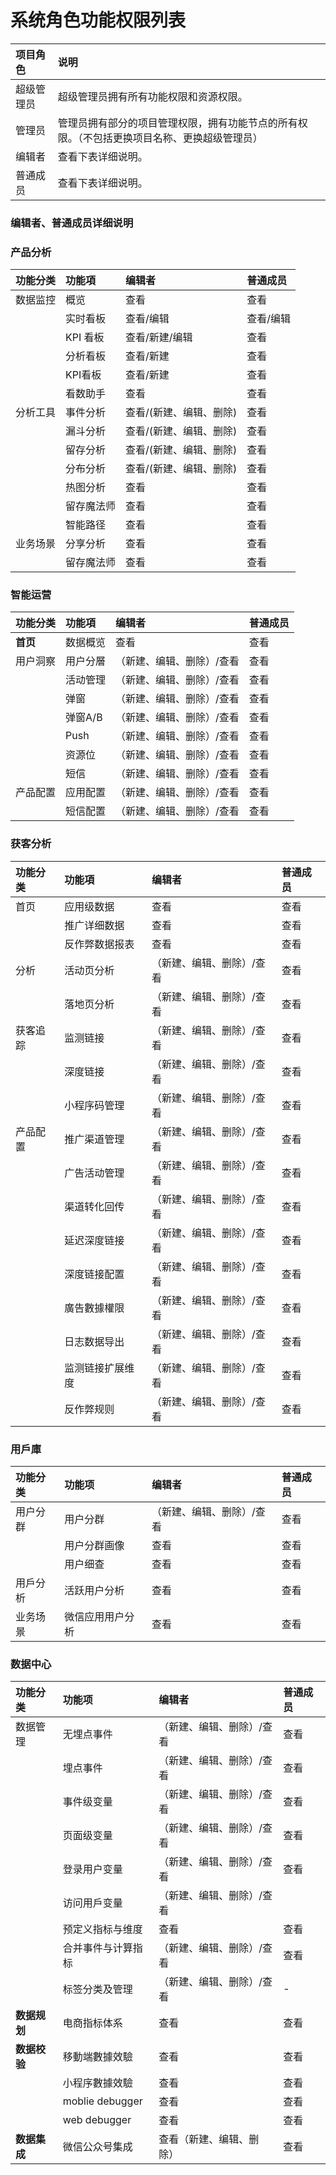 # 系统角色功能权限列表

| 项目角色 | 说明 |
| :--- | :--- |
| 超级管理员 | 超级管理员拥有所有功能权限和资源权限。 |
| 管理员 | 管理员拥有部分的项目管理权限，拥有功能节点的所有权限。（不包括更换项目名称、更换超级管理员） |
| 编辑者 | 查看下表详细说明。 |
| 普通成员 | 查看下表详细说明。 |

### 

### 编辑者、普通成员详细说明

### 产品分析

| 功能分类 | 功能項 | 编辑者 | 普通成员 |
| :--- | :--- | :--- | :--- |
| 数据监控 | 概览 | 查看 | 查看 |
|  | 实时看板 | 查看/编辑 | 查看/编辑 |
|  | KPI 看板 | 查看/新建/编辑 | 查看 |
|  | 分析看板 | 查看/新建 | 查看 |
|  | KPI看板 | 查看/新建 | 查看 |
|  | 看数助手 | 查看 | 查看 |
| 分析工具 | 事件分析 | 查看/\(新建、编辑、删除\) | 查看 |
|  | 漏斗分析 | 查看/\(新建、编辑、删除\) | 查看 |
|  | 留存分析 | 查看/\(新建、编辑、删除\) | 查看 |
|  | 分布分析 | 查看/\(新建、编辑、删除\) | 查看 |
|  | 热图分析 | 查看 | 查看 |
|  | 留存魔法师 | 查看 | 查看 |
|  | 智能路径 | 查看 | 查看 |
| 业务场景 | 分享分析 | 查看 | 查看 |
|  | 留存魔法师 | 查看 | 查看 |

### 智能运营

| 功能分类      | 功能項  | 编辑者 | 普通成员 |
| :--- | :--- | :--- | :--- |
| **首页** | 数据概览 | 查看 | 查看 |
| 用户洞察 | 用户分層 | （新建、编辑、删除）/查看 | 查看 |
|  | 活动管理 | （新建、编辑、删除）/查看 | 查看 |
|  | 弹窗 | （新建、编辑、删除）/查看 | 查看 |
|  | 弹窗A/B | （新建、编辑、删除）/查看 | 查看 |
|  | Push | （新建、编辑、删除）/查看 | 查看 |
|  | 资源位 | （新建、编辑、删除）/查看 | 查看 |
|  | 短信 | （新建、编辑、删除）/查看 | 查看 |
| 产品配置 | 应用配置 | （新建、编辑、删除）/查看 | 查看 |
|  | 短信配置 | （新建、编辑、删除）/查看 | 查看 |

### 获客分析

| 功能分类      | 功能項  | 编辑者 | 普通成员 |
| :--- | :--- | :--- | :--- |
| 首页 | 应用级数据 | 查看 | 查看 |
|  | 推广详细数据 | 查看 | 查看 |
|  | 反作弊数据报表 | 查看 | 查看 |
| 分析 | 活动页分析 | （新建、编辑、删除）/查看 | 查看 |
|  | 落地页分析 | （新建、编辑、删除）/查看 | 查看 |
| 获客追踪 | 监测链接 | （新建、编辑、删除）/查看 | 查看 |
|  | 深度链接 | （新建、编辑、删除）/查看 | 查看 |
|  | 小程序码管理 | （新建、编辑、删除）/查看 | 查看 |
| 产品配置 | 推广渠道管理 | （新建、编辑、删除）/查看 | 查看 |
|  | 广告活动管理 | （新建、编辑、删除）/查看 | 查看 |
|  | 渠道转化回传 | （新建、编辑、删除）/查看 | 查看 |
|  | 延迟深度链接 | （新建、编辑、删除）/查看 | 查看 |
|  | 深度链接配置 | （新建、编辑、删除）/查看 | 查看 |
|  | 廣告數據權限 | （新建、编辑、删除）/查看 | 查看 |
|  | 日志数据导出 | （新建、编辑、删除）/查看 | 查看 |
|  | 监测链接扩展维度 | （新建、编辑、删除）/查看 | 查看 |
|  | 反作弊规则 | （新建、编辑、删除）/查看 | 查看 |

### 

### 用戶庫

| 功能分类 | 功能项 | 编辑者 | 普通成员 |
| :--- | :--- | :--- | :--- |
| 用户分群 | 用户分群                    | （新建、编辑、删除）/查看 | 查看 |
|  | 用户分群画像 | 查看 | 查看 |
|  | 用户细查 | 查看 | 查看 |
| 用戶分析 | 活跃用户分析 | 查看 | 查看 |
| 业务场景 | 微信应用用户分析 | 查看 | 查看 |



### 数据中心

| 功能分类 | 功能项 | 编辑者 | 普通成员 |
| :--- | :--- | :--- | :--- |
| 数据管理 | 无埋点事件 | （新建、编辑、删除）/查看 | 查看 |
|  | 埋点事件 | （新建、编辑、删除）/查看 | 查看 |
|  | 事件级变量 | （新建、编辑、删除）/查看 | 查看 |
|  | 页面级变量 | （新建、编辑、删除）/查看 | 查看 |
|  | 登录用户变量 | （新建、编辑、删除）/查看 | 查看 |
|  | 访问用戶变量 | （新建、编辑、删除）/查看 |  |
|  | 预定义指标与维度 | 查看 | 查看 |
|  | 合并事件与计算指标 | （新建、编辑、删除）/查看 | 查看 |
|  | 标签分类及管理 | （新建、编辑、删除）/查看 | - |
| **数据规划** | 电商指标体系 | 查看 | 查看 |
| **数据校验** | 移動端數據效驗 | 查看 | 查看 |
|  | 小程序數據效驗 | 查看 | 查看 |
|  | moblie debugger | 查看 | 查看 |
|  | web debugger | 查看 | 查看 |
| **数据集成**  | 微信公众号集成 | 查看（新建、编辑、删除） | 查看 |

### 

